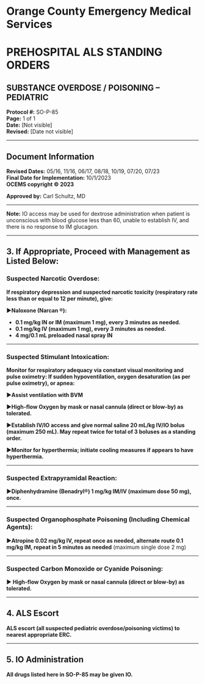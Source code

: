 # Orange County Emergency Medical Services
# PREHOSPITAL ALS STANDING ORDERS
## SUBSTANCE OVERDOSE / POISONING – PEDIATRIC

**Protocol #:** SO-P-85  
**Page:** 1 of 1  
**Date:** [Not visible]  
**Revised:** [Date not visible]

---

## Document Information

**Revised Dates:** 05/16, 11/16, 06/17, 08/18, 10/19, 07/20, 07/23  
**Final Date for Implementation:** 10/1/2023  
**OCEMS copyright © 2023**

**Approved by:** Carl Schultz, MD

---

**Note:** IO access may be used for dextrose administration when patient is unconscious with blood glucose less than 60, unable to establish IV, and there is no response to IM glucagon.

---

## 3. If Appropriate, Proceed with Management as Listed Below:

### Suspected Narcotic Overdose:

**If respiratory depression and suspected narcotic toxicity (respiratory rate less than or equal to 12 per minute), give:**

**►Naloxone (Narcan ®):**
- **0.1 mg/kg IN or IM (maximum 1 mg), every 3 minutes as needed.**
- **0.1 mg/kg IV (maximum 1 mg), every 3 minutes as needed.**
- **4 mg/0.1 mL preloaded nasal spray IN**

---

### Suspected Stimulant Intoxication:

**Monitor for respiratory adequacy via constant visual monitoring and pulse oximetry: If sudden hypoventilation, oxygen desaturation (as per pulse oximetry), or apnea:**

**►Assist ventilation with BVM**

**►High-flow Oxygen by mask or nasal cannula (direct or blow-by) as tolerated.**

**►Establish IV/IO access and give normal saline 20 mL/kg IV/IO bolus (maximum 250 mL). May repeat twice for total of 3 boluses as a standing order.**

**►Monitor for hyperthermia; initiate cooling measures if appears to have hyperthermia.**

---

### Suspected Extrapyramidal Reaction:

**►Diphenhydramine (Benadryl®) 1 mg/kg IM/IV (maximum dose 50 mg), once.**

---

### Suspected Organophosphate Poisoning (Including Chemical Agents):

**►Atropine 0.02 mg/kg IV, repeat once as needed, alternate route 0.1 mg/kg IM, repeat in 5 minutes as needed** (maximum single dose 2 mg)

---

### Suspected Carbon Monoxide or Cyanide Poisoning:

**► High-flow Oxygen by mask or nasal cannula (direct or blow-by) as tolerated.**

---

## 4. ALS Escort

**ALS escort (all suspected pediatric overdose/poisoning victims) to nearest appropriate ERC.**

---

## 5. IO Administration

**All drugs listed here in SO-P-85 may be given IO.**

